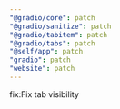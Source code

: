 ```yaml
---
"@gradio/core": patch
"@gradio/sanitize": patch
"@gradio/tabitem": patch
"@gradio/tabs": patch
"@self/app": patch
"gradio": patch
"website": patch
---
```


fix:Fix tab visibility
